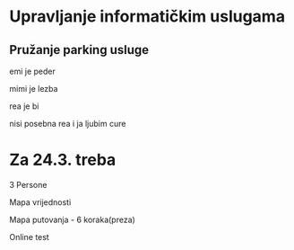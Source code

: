 # Upravljanje informatičkim uslugama
## Pružanje parking usluge
emi je peder

mimi je lezba

rea je bi


nisi posebna rea i ja ljubim cure


# Za 24.3. treba 
3 Persone

Mapa vrijednosti

Mapa putovanja - 6 koraka(preza)

Online test
